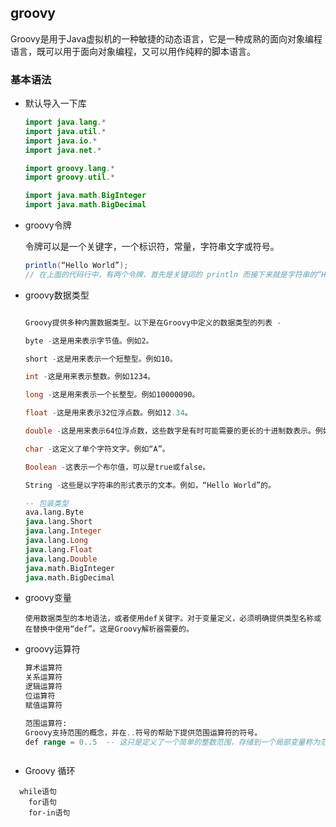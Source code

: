 ## groovy

Groovy是用于Java虚拟机的一种敏捷的动态语言，它是一种成熟的面向对象编程语言，既可以用于面向对象编程，又可以用作纯粹的脚本语言。

### 基本语法

* 默认导入一下库

  ```java
  import java.lang.* 
  import java.util.* 
  import java.io.* 
  import java.net.* 
  
  import groovy.lang.* 
  import groovy.util.* 
  
  import java.math.BigInteger 
  import java.math.BigDecimal
  ```

* groovy令牌

  令牌可以是一个关键字，一个标识符，常量，字符串文字或符号。

  ```groovy
  println(“Hello World”);
  // 在上面的代码行中，有两个令牌，首先是关键词的 println 而接下来就是字符串的“Hello World”。
  
  ```

  

* groovy数据类型

  ```sql
  
  Groovy提供多种内置数据类型。以下是在Groovy中定义的数据类型的列表 -
  
  byte -这是用来表示字节值。例如2。
  
  short -这是用来表示一个短整型。例如10。
  
  int -这是用来表示整数。例如1234。
  
  long -这是用来表示一个长整型。例如10000090。
  
  float -这是用来表示32位浮点数。例如12.34。
  
  double -这是用来表示64位浮点数，这些数字是有时可能需要的更长的十进制数表示。例如12.3456565。
  
  char -这定义了单个字符文字。例如“A”。
  
  Boolean -这表示一个布尔值，可以是true或false。
  
  String -这些是以字符串的形式表示的文本。例如，“Hello World”的。
  
  -- 包装类型
  ava.lang.Byte
  java.lang.Short
  java.lang.Integer
  java.lang.Long
  java.lang.Float
  java.lang.Double
  java.math.BigInteger
  java.math.BigDecimal
  ```



* groovy变量

  ```
  使用数据类型的本地语法，或者使用def关键字。对于变量定义，必须明确提供类型名称或在替换中使用“def”。这是Groovy解析器需要的。
  ```

* groovy运算符

  ```sql
  算术运算符
  关系运算符
  逻辑运算符
  位运算符
  赋值运算符
  
  范围运算符:
  Groovy支持范围的概念，并在..符号的帮助下提供范围运算符的符号。
  def range = 0..5  -- 这只是定义了一个简单的整数范围，存储到一个局部变量称为范围内的下限为0和上限为5。
  
  
  
  ```

  

* Groovy 循环

```
  while语句
	for语句
	for-in语句
```



























